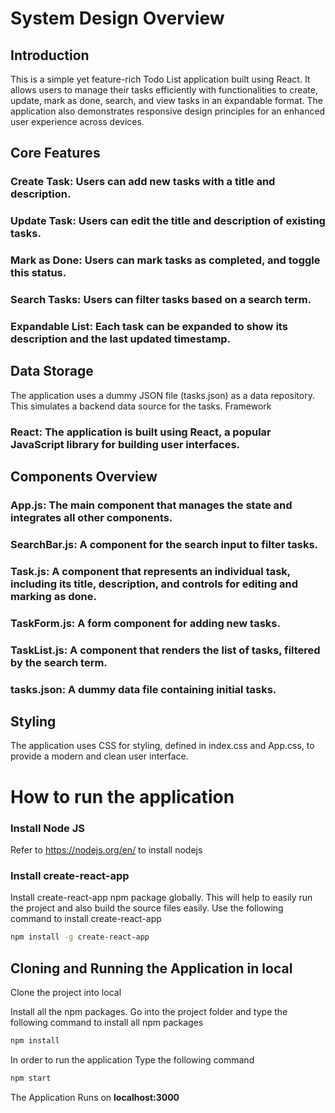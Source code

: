 # System Design Overview
## Introduction
This is a simple yet feature-rich Todo List application built using React. It allows users to manage their tasks efficiently with functionalities to create, update, mark as done, search, and view tasks in an expandable format. The application also demonstrates responsive design principles for an enhanced user experience across devices.

## Core Features
### Create Task: Users can add new tasks with a title and description.
### Update Task: Users can edit the title and description of existing tasks.
### Mark as Done: Users can mark tasks as completed, and toggle this status.
### Search Tasks: Users can filter tasks based on a search term.
### Expandable List: Each task can be expanded to show its description and the last updated timestamp.

## Data Storage
The application uses a dummy JSON file (tasks.json) as a data repository. This simulates a backend data source for the tasks.
Framework

### React: The application is built using React, a popular JavaScript library for building user interfaces.

## Components Overview
### App.js: The main component that manages the state and integrates all other components.
### SearchBar.js: A component for the search input to filter tasks.
### Task.js: A component that represents an individual task, including its title, description, and controls for editing and marking as done.
### TaskForm.js: A form component for adding new tasks.
### TaskList.js: A component that renders the list of tasks, filtered by the search term.
### tasks.json: A dummy data file containing initial tasks.

## Styling
The application uses CSS for styling, defined in index.css and App.css, to provide a modern and clean user interface.


# How to run the application

### Install Node JS
Refer to https://nodejs.org/en/ to install nodejs

### Install create-react-app
Install create-react-app npm package globally. This will help to easily run the project and also build the source files easily. Use the following command to install create-react-app

```bash
npm install -g create-react-app
```

## Cloning and Running the Application in local

Clone the project into local

Install all the npm packages. Go into the project folder and type the following command to install all npm packages

```bash
npm install
```

In order to run the application Type the following command

```bash
npm start
```

The Application Runs on **localhost:3000**

